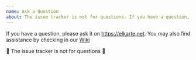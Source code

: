 ```yaml
---
name: Ask a Question
about: The issue tracker is not for questions. If you have a question, please ask it on https://elkarte.net
---
```


If you have a question, please ask it on https://elkarte.net.  You may also find assistance by checking in our [Wiki](https://github.com/elkarte/Elkarte/wiki)

🚨 The issue tracker is not for questions 🚨